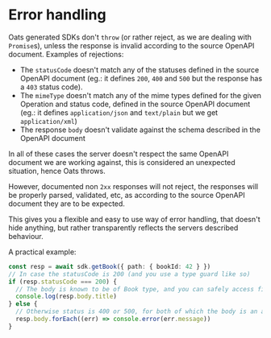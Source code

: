 # Error handling

Oats generated SDKs don't `throw` (or rather reject, as we are dealing with `Promise`s), unless the response is invalid according to the source OpenAPI document. Examples of rejections:

- The `statusCode` doesn't match any of the statuses defined in the source OpenAPI document (eg.: it defines `200`, `400` and `500` but the response has a `403` status code).
- The `mimeType` doesn't match any of the mime types defined for the given Operation and status code, defined in the source OpenAPI document (eg.: it defines `application/json` and `text/plain` but we get `application/xml`)
- The response `body` doesn't validate against the schema described in the OpenAPI document

In all of these cases the server doesn't respect the same OpenAPI document we are working against, this is considered an unexpected situation, hence Oats throws.

However, documented non `2xx` responses will not reject, the responses will be properly parsed, validated, etc, as according to the source OpenAPI document they are to be expected.

This gives you a flexible and easy to use way of error handling, that doesn't hide anything, but rather transparently reflects the servers described behaviour.

A practical example:

```typescript
const resp = await sdk.getBook({ path: { bookId: 42 } })
// In case the statusCode is 200 (and you use a type guard like so)
if (resp.statusCode === 200) {
  // The body is known to be of Book type, and you can safely access fields on it:
  console.log(resp.body.title)
} else {
  // Otherwise status is 400 or 500, for both of which the body is an array of AppErrors:
  resp.body.forEach((err) => console.error(err.message))
}
```
